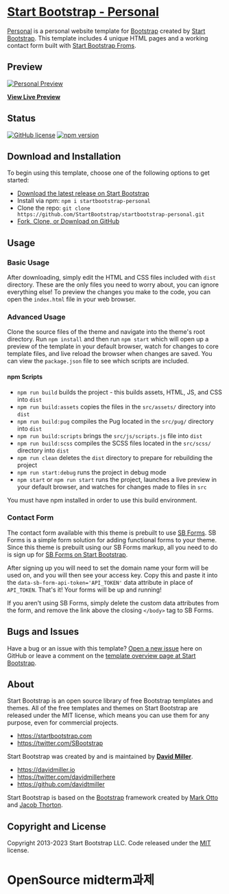 # [Start Bootstrap - Personal](https://startbootstrap.com/template/personal/)

[Personal](https://startbootstrap.com/template/personal/) is a personal website template for [Bootstrap](https://getbootstrap.com/) created by [Start Bootstrap](https://startbootstrap.com/). This template includes 4 unique HTML pages and a working contact form built with [Start Bootstrap Froms](https://startbootstrap.com/solution/contact-forms).

## Preview

[![Personal Preview](https://assets.startbootstrap.com/img/screenshots/themes/personal.png)](https://startbootstrap.github.io/startbootstrap-personal/)

**[View Live Preview](https://startbootstrap.github.io/startbootstrap-personal/)**

## Status

[![GitHub license](https://img.shields.io/badge/license-MIT-blue.svg)](https://raw.githubusercontent.com/StartBootstrap/startbootstrap-personal/master/LICENSE)
[![npm version](https://img.shields.io/npm/v/startbootstrap-personal.svg)](https://www.npmjs.com/package/startbootstrap-personal)

## Download and Installation

To begin using this template, choose one of the following options to get started:

* [Download the latest release on Start Bootstrap](https://startbootstrap.com/template/personal/)
* Install via npm: `npm i startbootstrap-personal`
* Clone the repo: `git clone https://github.com/StartBootstrap/startbootstrap-personal.git`
* [Fork, Clone, or Download on GitHub](https://github.com/StartBootstrap/startbootstrap-personal)

## Usage

### Basic Usage

After downloading, simply edit the HTML and CSS files included with `dist` directory. These are the only files you need to worry about, you can ignore everything else! To preview the changes you make to the code, you can open the `index.html` file in your web browser.

### Advanced Usage

Clone the source files of the theme and navigate into the theme's root directory. Run `npm install` and then run `npm start` which will open up a preview of the template in your default browser, watch for changes to core template files, and live reload the browser when changes are saved. You can view the `package.json` file to see which scripts are included.

#### npm Scripts

* `npm run build` builds the project - this builds assets, HTML, JS, and CSS into `dist`
* `npm run build:assets` copies the files in the `src/assets/` directory into `dist`
* `npm run build:pug` compiles the Pug located in the `src/pug/` directory into `dist`
* `npm run build:scripts` brings the `src/js/scripts.js` file into `dist`
* `npm run build:scss` compiles the SCSS files located in the `src/scss/` directory into `dist`
* `npm run clean` deletes the `dist` directory to prepare for rebuilding the project
* `npm run start:debug` runs the project in debug mode
* `npm start` or `npm run start` runs the project, launches a live preview in your default browser, and watches for changes made to files in `src`

You must have npm installed in order to use this build environment.

### Contact Form

The contact form available with this theme is prebuilt to use [SB Forms](https://startbootstrap.com/solution/contact-forms).
SB Forms is a simple form solution for adding functional forms to your theme. Since this theme is prebuilt using our
SB Forms markup, all you need to do is sign up for [SB Forms on Start Bootstrap](https://startbootstrap.com/solution/contact-forms).

After signing up you will need to set the domain name your form will be used on, and you will then see your
access key. Copy this and paste it into the `data-sb-form-api-token='API_TOKEN'` data attribute in place of
`API_TOKEN`. That's it! Your forms will be up and running!

If you aren't using SB Forms, simply delete the custom data attributes from the form, and remove the link above the
closing `</body>` tag to SB Forms.

## Bugs and Issues

Have a bug or an issue with this template? [Open a new issue](https://github.com/StartBootstrap/startbootstrap-personal/issues) here on GitHub or leave a comment on the [template overview page at Start Bootstrap](https://startbootstrap.com/template/personal/).

## About

Start Bootstrap is an open source library of free Bootstrap templates and themes. All of the free templates and themes on Start Bootstrap are released under the MIT license, which means you can use them for any purpose, even for commercial projects.

* <https://startbootstrap.com>
* <https://twitter.com/SBootstrap>

Start Bootstrap was created by and is maintained by **[David Miller](https://davidmiller.io/)**.

* <https://davidmiller.io>
* <https://twitter.com/davidmillerhere>
* <https://github.com/davidtmiller>

Start Bootstrap is based on the [Bootstrap](https://getbootstrap.com/) framework created by [Mark Otto](https://twitter.com/mdo) and [Jacob Thorton](https://twitter.com/fat).

## Copyright and License

Copyright 2013-2023 Start Bootstrap LLC. Code released under the [MIT](https://github.com/StartBootstrap/startbootstrap-personal/blob/master/LICENSE) license.


# OpenSource midterm과제